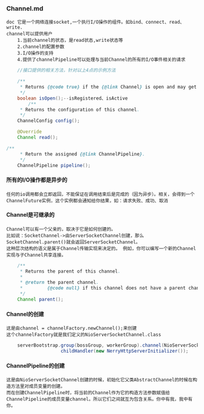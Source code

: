 ### Channel.md
    doc 它是一个网络连接socket,一个执行I/O操作的组件。如bind、connect、read、write.
    channel可以提供用户
        1.当前channel的状态，是read状态,write状态等
        2.channel的配置参数
        3.I/O操作的支持
        4.提供了channelPipeline可以处理与当前Channel的所有的I/O事件相关的请求

```java 
    //接口提供的相关方法，针对以上4点的示例方法

    /**
     * Returns {@code true} if the {@link Channel} is open and may get active later
     */
    boolean isOpen();--isRegistered、isActive
        /**
     * Returns the configuration of this channel.
     */
    ChannelConfig config();

    @Override
    Channel read();

/**
     * Return the assigned {@link ChannelPipeline}.
     */
    ChannelPipeline pipeline();
```

#### 所有的I/O操作都是异步的
    任何的io调用都会立即返回，不能保证在调用结束后是完成的（因为异步）。相关，会得到一个ChannelFuture实例，这个实例都会通知给你结果，如：请求失败、成功、取消

#### Channel是可继承的
    Channel可以有一个父亲的，取决于它是如何创建的。
    比如说：SocketChannel->由ServerSocketChannel创建，那么SocketChannel.parent()就会返回ServerSocketChannel。
    这种层次结构的语义是属于Channel传输实现来决定的。 例如，你可以编写一个新的Channel实现与子Channel共享连接。
```java
    /**
     * Returns the parent of this channel.
     *
     * @return the parent channel.
     *         {@code null} if this channel does not have a parent channel.
     */
    Channel parent();
```

#### Channel的创建
    这是由channel = channelFactory.newChannel();来创建
    这个channelFactory就是我们定义的NioServerSocketChannel.class
```java
    serverBootstrap.group(bossGroup, workerGroup).channel(NioServerSocketChannel.class).
                    childHandler(new NerryHttpServerInitializer());
```

#### ChannelPipeline的创建
    这是由NioServerSocketChannel创建的时候，初始化它父类AbstractChannel的时候在构造方法里对成员变量的创建。
    而在创建ChannelPipeline时，将当前的Channel作为它的构造方法参数赋值给ChannelPipeline的成员变量channel。所以它们之间就互为包含关系。你中有我，我中有你。
    
